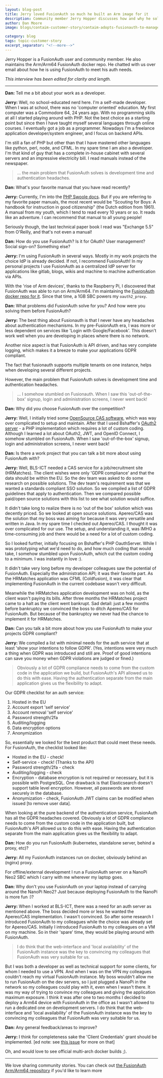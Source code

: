 ```yaml
---
layout: blog-post
title: Jerry loved FusionAuth so much he built an Arm image for it
description: Community member Jerry Hopper discusses how and why he sold FusionAuth to his colleagues.
author: Dan Moore
image: blogs/contaim-customer-story/contaim-adopts-fusionauth-to-manage-their-auth-lifecycle.png

category: blog
tags: topic-customer-story
excerpt_separator: "<!--more-->"
---
```


Jerry Hopper is a FusionAuth user and community member. He also maintains the Arm/Arm64 FusionAuth docker repo. He chatted with us over email about how he is using FusionAuth to meet his auth needs. 

<!--more-->

*This interview has been edited for clarity and length.*

-------

**Dan:** Tell me a bit about your work as a developer.

**Jerry:** Well, no school-educated nerd here.  I'm a self-made developer. When I was at school, there was no 'computer oriented' education. My first computer was a Commodore 64, 24 years ago. With no programming skills at all I started playing around with PHP. Not the best choice as a starting point but since then I have taught myself several languages through online courses. I eventually got a job as a programmer. Nowadays I'm a freelance application developer/system engineer, and I focus on backend APIs. 

I'm still a fan of PHP but other than that I have mastered other languages like python, perl, node, and CFML. In my spare time I am also a developer. I'm that kind of guy that has a complete in-house cabinet with several servers and an impressive electricity bill. I read manuals instead of the newspaper. 

> ... the main problem that FusionAuth solves is development time and authentication headaches.  

**Dan:** What's your favorite manual that you have read recently?

**Jerry:** Currently, I'm into the [PHP Swoole docs](https://www.swoole.co.uk/). But if you are referring to my favorite paper manuals, the most recent would be "Scouting for Boys: A handbook for instruction in good citizenship" (the Dutch edition from 1961). A manual from my youth, which I tend to read every 10 years or so. It reads like an adventure. I can recommend that manual to all young people! 

Seriously though, the last technical paper book I read was "Exchange 5.5" from O'Reilly, and that's not even a manual!

**Dan:** How do you use FusionAuth? Is it for OAuth? User management? Social sign-on? Something else?

**Jerry:** I'm using FusionAuth in several ways. Mostly in my work projects the choice IdP is already decided. If not, I recommend FusionAuth! In my personal projects I use FusionAuth as a centralized IdP server for applications like gitlab, blogs, wikis and machine to machine authentication via APIs. 

With the 'rise of Arm devices', thanks to the Raspberry Pi, I discovered that FusionAuth was able to run on Arm/Arm64. I'm maintaining the [FusionAuth docker repo for it](https://github.com/jerryhopper/fusionauth-app-multiarch). Since that time, a 1GB SBC powers my `oauth2_proxy`.

**Dan:** What problems did FusionAuth solve for you? And how were you solving them before FusionAuth?

**Jerry:** The best thing about Fusionauth is that I never have any headaches about authentication mechanisms. In my pre-FusionAuth era, I was more or less dependent on services like 'Login with Google/Facebook'. This doesn't work well when you are developing in places where there is no network.

Another nice aspect is that FusionAuth is API driven, and has very complete logging, which makes it a breeze to make your applications GDPR compliant.  

The fact that fusionauth supports multiple tenants on one instance, helps when developing several different projects. 

However, the main problem that FusionAuth solves is development time and authentication headaches.  

> ... I somehow stumbled on Fusionauth. When I saw this 'out-of-the-box' signup, login and administration screens, I never went back! 

**Dan:** Why did you choose FusionAuth over the competition?

**Jerry:** Well, I initially tried some [OpenSource CAS software](https://github.com/apereo/cas), which was way over complicated to setup and maintain. After that I used Bshaffer's [OAuth2 server](https://bshaffer.github.io/oauth2-server-php-docs/) - a PHP implementation which requires a lot of custom coding. Although I learned a lot about OAuth2, JWT, and OpenID Connect, I somehow stumbled on FusionAuth. When I saw 'out-of-the-box' signup, login and administration screens, I never went back! 
 
**Dan:** Is there a work project that you can talk a bit more about using FusionAuth with? 
 
**Jerry:** Well, BLS-ICT needed a CAS service for a job/recruitment site (HRMatches). The client wishes were only 'GDPR compliance' and that the data should be within the EU. So the dev team was asked to do some research on possible solutions. The dev team's requirement was that we wanted a standards compliant SSO solution. So we compiled a list of GDPR guidelines that apply to authentication. Then we compared possible paid/open source solutions with this list to see what solution would suffice.

It didn't take long to realize there is no 'out of the box' solution which was decently priced. So we looked at open source solutions.  Apereo/CAS was the solution that my boss was aiming for because it was very versatile and written in Java. In my spare time I checked out Apereo/CAS. I thought it was over complicated for our use. The setup, and understanding it, was IMHO a time-consuming job and there would be a need for a lot of custom coding. 

So I looked further, initially focusing on Bshaffer's PHP OauthServer.  While I was prototyping what we'd need to do, and how much coding that would take, I somehow stumbled upon FusionAuth, which cut the custom coding to a minimum. I was instantly in love :).

It didn't take very long before my developer colleagues saw the potential of FusionAuth. Especially the administration API; it was their favorite part. As the HRMatches application was CFML (Coldfusion), it was clear that implementing FusionAuth in the current codebase wasn't very difficult.  

Meanwhile the HRMatches application development was on hold, as the client wasn't paying its bills. After three months the HRMatches project came to a halt as the client went bankrupt. Sad detail: just a few months before bankruptcy we convinced the boss to ditch Apereo/CAS for FusionAuth. But because of the bankruptcy we never had the chance to implement it for HRMatches.

**Dan:** Can you talk a bit more about how you use FusionAuth to make your projects GDPR compliant?

**Jerry:** We compiled a list with minimal needs for the auth service that at least 'show your intentions to follow GDPR'. (Yes, intentions were very much a thing when GDPR was introduced and still are. Proof of good intentions can save you money when GDPR violations are judged or fined.)

> Obviously a lot of GDPR compliance needs to come from the custom code in the application we build, but FusionAuth's API allowed us to do this with ease. Having the authentication separate from the main application gives us the flexibility to adapt.

Our GDPR checklist for an auth service:

1. Hosted in the EU
1. Account export 'self service'
1. Account removal 'self service'
1. Password strength/2fa 
1. Auditing/logging
1. Data encryption options
1. Anonymization

So, essentially we looked for the best product that could meet these needs. For FusionAuth, the checklist looked like:

* Hosted in the EU - check!
* Self-service - check! (Thanks to the API)
* Password strength/2fa - check
* Auditing/logging - check
* Encryption - database encryption is not required or necessary, but it is possible with PostgreSQL. One drawback is that Elasticsearch doesn't support table level encryption. However, all passwords are stored securely in the database.
* Anonymization - check, FusionAuth JWT claims can be modified when issued [to remove user data].

When looking at the pure backend of the authentication service, FusionAuth has all the GDPR headaches covered. Obviously a lot of GDPR compliance needs to come from the custom code in the application built, but FusionAuth's API allowed us to do this with ease. Having the authentication separate from the main application gives us the flexibility to adapt.

**Dan:** How do you run FusionAuth (kubernetes, standalone server, behind a proxy, etc)?

**Jerry:** All my FusionAuth instances run on docker, obviously behind an (nginx) proxy. 

For offline/external development I run a FusionAuth server on a NanoPi Neo2 SBC which I carry with me wherever my laptop goes. 

**Dan:** Why don't you use FusionAuth on your laptop instead of carrying around the NanoPi Neo2? Just because deploying FusionAuth to the NanoPi is more fun :)?
    
**Jerry:** When I worked at BLS-ICT, there was a need for an auth server as mentioned above. The boss decided more or less he wanted the Apereo/CAS implementation. I wasn't convinced. So after some research I introduced FusionAuth to my colleagues while the choice was already set for Apereo/CAS. Initially I introduced FusionAuth to my colleagues on a VM on my machine. So in their 'spare' time, they would be playing around with FusionAuth.  
> I do think that the web-interface and 'local availability' of the FusionAuth instance was the key to convincing my colleagues that FusionAuth was very suitable for us.
 
But I was both a developer as well as technical support for some clients, for whom I needed to use a VPN. And when I was on the VPN my colleagues couldn't reach my virtual FusionAuth instance. My boss wouldn't allow me to run FusionAuth on the dev servers, so I just plugged a NanoPi in the network so my colleagues could play with it, even when I wasn't there.  It was my way of trying to convince my colleagues and giving the application maximum exposure. I think it was after one to two months I decided to deploy a Arm64 device with FusionAuth in the office as I wasn't allowed to run a dedicated one on development servers. I do think that the web-interface and 'local availability' of the FusionAuth instance was the key to convincing my colleagues that FusionAuth was very suitable for us.

**Dan:** Any general feedback/areas to improve?

**Jerry:** I think for completeness sake the 'Client Credentials' grant should be implemented. [ed note: see [this issue](https://github.com/FusionAuth/fusionauth-issues/issues/155) for more on that]

Oh, and would love to see official multi-arch docker builds ;). 

-------

We love sharing community stories. You can check out [the FusionAuth Arm/Arm64 repository](https://github.com/jerryhopper/fusionauth-app-multiarch) if you'd like to learn more

